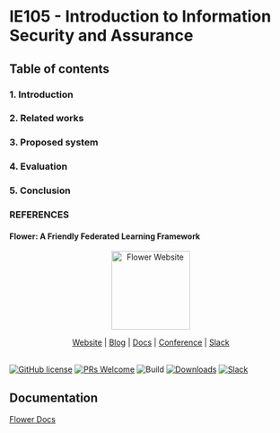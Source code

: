 # IE105 - Introduction to Information Security and Assurance

## Table of contents

### 1. Introduction
### 2. Related works
### 3. Proposed system
### 4. Evaluation
### 5. Conclusion

### REFERENCES
#### Flower: A Friendly Federated Learning Framework

<p align="center">
  <a href="https://flower.dev/">
    <img src="https://flower.dev/_next/image/?url=%2F_next%2Fstatic%2Fmedia%2Fflower_white_border.c2012e70.png&w=640&q=75" width="140px" alt="Flower Website" />
  </a>
</p>
<p align="center">
    <a href="https://flower.dev/">Website</a> |
    <a href="https://flower.dev/blog">Blog</a> |
    <a href="https://flower.dev/docs/">Docs</a> |
    <a href="https://flower.dev/conf/flower-summit-2022">Conference</a> |
    <a href="https://flower.dev/join-slack">Slack</a>
    <br /><br />
</p>

[![GitHub license](https://img.shields.io/github/license/adap/flower)](https://github.com/adap/flower/blob/main/LICENSE)
[![PRs Welcome](https://img.shields.io/badge/PRs-welcome-brightgreen.svg)](https://github.com/adap/flower/blob/main/CONTRIBUTING.md)
![Build](https://github.com/adap/flower/actions/workflows/framework.yml/badge.svg)
[![Downloads](https://static.pepy.tech/badge/flwr)](https://pepy.tech/project/flwr)
[![Slack](https://img.shields.io/badge/Chat-Slack-red)](https://flower.dev/join-slack)

## Documentation
[Flower Docs](https://flower.dev/docs)
